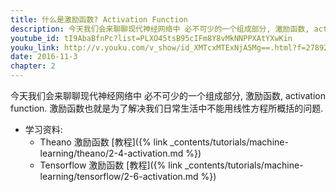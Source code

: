```yaml
---
title: 什么是激励函数? Activation Function
description: 今天我们会来聊聊现代神经网络中 必不可少的一个组成部分, 激励函数, activation function. 激励函数也就是为了解决我们日常生活中不能用线性方程所概括的问题.
youtube_id: tI9AbaBfnPc?list=PLXO45tsB95cIFm8Y8vMkNNPPXAtYXwKin
youku_link: http://v.youku.com/v_show/id_XMTcxMTExNjA5Mg==.html?f=27892935&o=1
date: 2016-11-3
chapter: 2
---
```


今天我们会来聊聊现代神经网络中 必不可少的一个组成部分, 激励函数, activation function. 激励函数也就是为了解决我们日常生活中不能用线性方程所概括的问题.

* 学习资料: 
  * Theano 激励函数 [教程]({% link _contents/tutorials/machine-learning/theano/2-4-activation.md %})
  * Tensorflow 激励函数 [教程]({% link _contents/tutorials/machine-learning/tensorflow/2-6-activation.md %})
